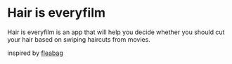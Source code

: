 # Hair is everyfilm

Hair is everyfilm is an app that will help you decide whether you should cut your hair based on swiping haircuts from movies.

inspired by [fleabag](https://www.youtube.com/watch?v=q97iIDx-b7U)
